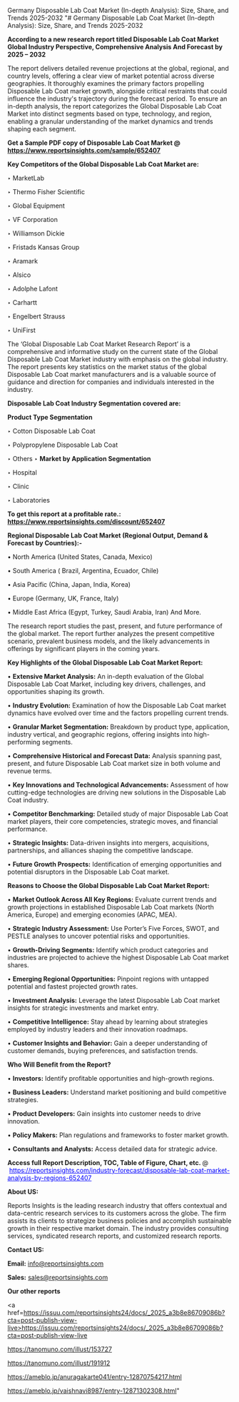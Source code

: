 Germany Disposable Lab Coat Market (In-depth Analysis): Size, Share, and Trends 2025-2032
"# Germany Disposable Lab Coat Market (In-depth Analysis): Size, Share, and Trends 2025-2032

<strong>According to a new research report titled Disposable Lab Coat Market Global Industry Perspective, Comprehensive Analysis And Forecast by 2025 – 2032</strong>

The report delivers detailed revenue projections at the global, regional, and country levels, offering a clear view of market potential across diverse geographies. It thoroughly examines the primary factors propelling Disposable Lab Coat market growth, alongside critical restraints that could influence the industry's trajectory during the forecast period. To ensure an in-depth analysis, the report categorizes the Global Disposable Lab Coat Market into distinct segments based on type, technology, and region, enabling a granular understanding of the market dynamics and trends shaping each segment.

<strong>Get a Sample PDF copy of Disposable Lab Coat Market </strong><strong>@<a href=https://www.reportsinsights.com/sample/652407 style=color:#0000ff;> https://www.reportsinsights.com/sample/652407</a></strong></font>

<strong>Key Competitors of the Global Disposable Lab Coat Market are:</strong>

‣ MarketLab

‣ Thermo Fisher Scientific

‣ Global Equipment

‣ VF Corporation

‣ Williamson Dickie

‣ Fristads Kansas Group

‣ Aramark

‣ Alsico

‣ Adolphe Lafont

‣ Carhartt

‣ Engelbert Strauss

‣ UniFirst

The ‘Global Disposable Lab Coat Market Research Report’ is a comprehensive and informative study on the current state of the Global Disposable Lab Coat Market industry with emphasis on the global industry. The report presents key statistics on the market status of the global Disposable Lab Coat market manufacturers and is a valuable source of guidance and direction for companies and individuals interested in the industry.

<strong>Disposable Lab Coat Industry Segmentation covered are:</strong>

<strong>Product Type Segmentation</strong>

‣ Cotton Disposable Lab Coat

‣ Polypropylene Disposable Lab Coat

‣ Others
‣ 
<strong>Market by Application Segmentation</strong>

‣ Hospital

‣ Clinic

‣ Laboratories

<strong>To get this report at a profitable rate.: <a href=https://www.reportsinsights.com/discount/652407 style=color:#0000ff;>https://www.reportsinsights.com/discount/652407</a></strong></font>

<strong>Regional Disposable Lab Coat Market (Regional Output, Demand &amp; Forecast by Countries):-</strong>

• North America (United States, Canada, Mexico)

• South America ( Brazil, Argentina, Ecuador, Chile)

• Asia Pacific (China, Japan, India, Korea)

• Europe (Germany, UK, France, Italy)

• Middle East Africa (Egypt, Turkey, Saudi Arabia, Iran) And More.

The research report studies the past, present, and future performance of the global market. The report further analyzes the present competitive scenario, prevalent business models, and the likely advancements in offerings by significant players in the coming years.

<strong>Key Highlights of the Global Disposable Lab Coat Market Report:</strong>

• <strong>Extensive Market Analysis:</strong> An in-depth evaluation of the Global Disposable Lab Coat Market, including key drivers, challenges, and opportunities shaping its growth.

• <strong>Industry Evolution:</strong> Examination of how the Disposable Lab Coat market dynamics have evolved over time and the factors propelling current trends.

• <strong>Granular Market Segmentation:</strong> Breakdown by product type, application, industry vertical, and geographic regions, offering insights into high-performing segments.

• <strong>Comprehensive Historical and Forecast Data:</strong> Analysis spanning past, present, and future Disposable Lab Coat market size in both volume and revenue terms.

• <strong>Key Innovations and Technological Advancements:</strong> Assessment of how cutting-edge technologies are driving new solutions in the Disposable Lab Coat industry.

• <strong>Competitor Benchmarking:</strong> Detailed study of major Disposable Lab Coat market players, their core competencies, strategic moves, and financial performance.

• <strong>Strategic Insights:</strong> Data-driven insights into mergers, acquisitions, partnerships, and alliances shaping the competitive landscape.

• <strong>Future Growth Prospects:</strong> Identification of emerging opportunities and potential disruptors in the Disposable Lab Coat market.

<strong>Reasons to Choose the Global Disposable Lab Coat Market Report:</strong>

• <strong>Market Outlook Across All Key Regions:</strong> Evaluate current trends and growth projections in established Disposable Lab Coat markets (North America, Europe) and emerging economies (APAC, MEA).

• <strong>Strategic Industry Assessment:</strong> Use Porter’s Five Forces, SWOT, and PESTLE analyses to uncover potential risks and opportunities.

• <strong>Growth-Driving Segments:</strong> Identify which product categories and industries are projected to achieve the highest Disposable Lab Coat market shares.

• <strong>Emerging Regional Opportunities:</strong> Pinpoint regions with untapped potential and fastest projected growth rates.

• <strong>Investment Analysis:</strong> Leverage the latest Disposable Lab Coat market insights for strategic investments and market entry.

• <strong>Competitive Intelligence:</strong> Stay ahead by learning about strategies employed by industry leaders and their innovation roadmaps.

• <strong>Customer Insights and Behavior:</strong> Gain a deeper understanding of customer demands, buying preferences, and satisfaction trends.

<strong>Who Will Benefit from the Report?</strong>

• <strong>Investors:</strong> Identify profitable opportunities and high-growth regions.

• <strong>Business Leaders:</strong> Understand market positioning and build competitive strategies.

• <strong>Product Developers:</strong> Gain insights into customer needs to drive innovation.

• <strong>Policy Makers:</strong> Plan regulations and frameworks to foster market growth.

• <strong>Consultants and Analysts:</strong> Access detailed data for strategic advice.
</ul>
<strong>Access full Report Description, TOC, Table of Figure, Chart, etc. </strong>@  <a href=https://reportsinsights.com/industry-forecast/disposable-lab-coat-market-analysis-by-regions-652407 style=color:#0000ff;>https://reportsinsights.com/industry-forecast/disposable-lab-coat-market-analysis-by-regions-652407</a></font>

<strong><strong>About US</strong>:</strong>

Reports Insights is the leading research industry that offers contextual and data-centric research services to its customers across the globe. The firm assists its clients to strategize business policies and accomplish sustainable growth in their respective market domain. The industry provides consulting services, syndicated research reports, and customized research reports.

<strong>Contact US:</strong>

<p class=""""><b>Email:</b> <a href=mailto:info@reportsinsights.com>info@reportsinsights.com</a></p>
<p class=""""><b>Sales:</b> <a href=mailto:sales@reportsinsights.com>sales@reportsinsights.com</a></p>

<strong>Our other reports</strong>

<a href=https://issuu.com/reportsinsights24/docs/_2025_a3b8e86709086b?cta=post-publish-view-live>https://issuu.com/reportsinsights24/docs/_2025_a3b8e86709086b?cta=post-publish-view-live</a>

<a href=https://tanomuno.com/illust/153727>https://tanomuno.com/illust/153727</a>

<a href=https://tanomuno.com/illust/191912>https://tanomuno.com/illust/191912</a>

<a href=https://ameblo.jp/anuragakarte041/entry-12870754217.html>https://ameblo.jp/anuragakarte041/entry-12870754217.html</a>

<a href=https://ameblo.jp/vaishnavi8987/entry-12871302308.html>https://ameblo.jp/vaishnavi8987/entry-12871302308.html</a>"
